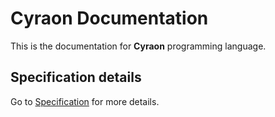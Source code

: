 # Cyraon Documentation
This is the documentation for **Cyraon** programming language.

## Specification details
Go to [Specification](spec/SPEC.md) for more details.